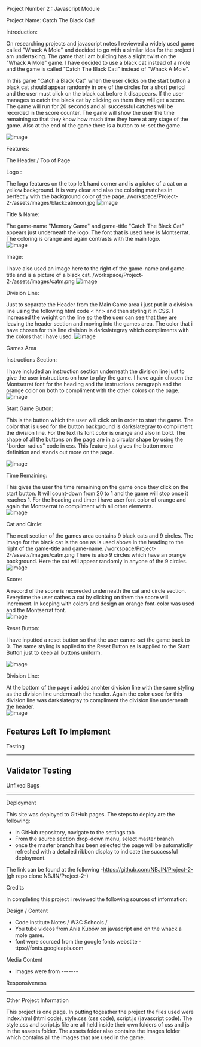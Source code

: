 Project Number 2 : Javascript Module

Project Name: Catch The Black Cat!

Introduction: 

On researching projects and javascript notes I reviewed a widely used game called "Whack A Mole" and decided to go with a similar idea for the project i am undertaking.  The game that i am building has a  slight twist on the "Whack A Mole" game.  I have decided to use a black cat instead of a mole and the game is called "Catch The Black Cat!" instead of "Whack A Mole".  

In this game "Catch a Black Cat" when the user clicks on the start button a black cat should appear randomly in one of the circles for a short period and the user must click on the black cat before it disappears.  If the user manages to catch the black cat by clicking on them they will get a score.  The game will run for 20 seconds and all successful catches will be recorded in the score counter.  The game will show the user the time remaining so that they know how much time they have at any stage of the game.  Also at the end of the game there is a button to re-set the game.  

![image](https://user-images.githubusercontent.com/106515976/191320974-84e2b38d-3104-4526-8943-ed79030bf185.png)

Features:

The Header / Top of Page

Logo : 

The logo features on the top left hand corner and is a pictue of a cat on a yellow background.  It is very clear and also the coloring matches in perfectly with the background color of the page.
/workspace/Project-2-/assets/images/blackcatmoon.jpg
![image](https://user-images.githubusercontent.com/106515976/191316948-b0539ae4-2d2f-496d-b37f-efc80df328b2.png)

Title & Name: 

The game-name "Memory Game" and game-title "Catch The Black Cat" appears just underneath the logo.  The font that is used here is Montserrat.  The coloring is orange and again contrasts with the main logo.  
![image](https://user-images.githubusercontent.com/106515976/191317225-a8086a1a-0d5f-4a3c-8b8a-b52bf1e6b705.png)

Image:

I have also used an image here to the right of the game-name and game-title and is a picture of a black cat. 
/workspace/Project-2-/assets/images/catm.png
![image](https://user-images.githubusercontent.com/106515976/191317518-9972e017-89ad-450d-a6bd-7b704042eade.png)

Division Line:

Just to separate the Header from the Main Game area i just put in a division line using the following html code < hr > and then styling it in CSS.  I increased the weight on the line so the the user can see that they are leaving the header section and moving into the games area.  The color that i have chosen for this line division is darkslategray which compliments with the colors that i have used.
![image](https://user-images.githubusercontent.com/106515976/191317722-c345f1c2-8c22-43fc-8f53-59fc38e7184a.png)

Games Area

Instructions Section:

I have included an instruction section underneath the division line just to give the user instructions on how to play the game.   I have again chosen the Montserrat font for the heading and the instructions paragraph and the orange color on both to compliment with the other colors on the page. 
![image](https://user-images.githubusercontent.com/106515976/191318189-40b1af90-b7be-4aa3-b8dd-ceee5f525b5f.png)

Start Game Button:

This is the button which the user will click on in order to start the game.  The color that is used for the button background is darkslategray to compliment the division line.  For the text its font color is orange and also in bold.  The shape of all the buttons on the page are in a circular shape by using the "border-radius" code in css.  This feature just gives the button more definition and stands out more on the page.

![image](https://user-images.githubusercontent.com/106515976/191318526-dd1a5a8d-ad5a-42f3-b7ad-7b89f70ccb65.png)

Time Remaining:

This gives the user the time remaining on the game once they click on the start button.  It will count-down from 20 to 1 and the game will stop once it reaches 1.  For the heading and timer i have user font color of orange and again the Montserrat to compliment with all other elements.  
![image](https://user-images.githubusercontent.com/106515976/191318959-b472863d-0c43-41b4-afab-04db96e07de4.png)


Cat and Circle:

The next section of the games area contains 9 black cats and 9 circles.  The image for the black cat is the one as is used above in the heading to the right of the game-title and game-name. 
/workspace/Project-2-/assets/images/catm.png
There is also 9 circles which have an orange background.  Here the cat will appear randomly in anyone of the 9 circles.  
![image](https://user-images.githubusercontent.com/106515976/191319182-b0e91abd-bb25-4269-80ab-25f265e81029.png)

Score:

A record of the score is recoreded underneath the cat and circle section.  Everytime the user cathes a cat by clicking on them the score will increment.  In keeping with colors and design an orange font-color was used and the Montserrat font.  
![image](https://user-images.githubusercontent.com/106515976/191319396-dffa12b5-d70f-46fd-b9c2-370bc8535ef3.png)

Reset Button:

I have inputted a reset button so that the user can re-set the game back to 0.  The same styling is applied to the Reset Button as is applied to the Start Button just to keep all buttons uniform. 

![image](https://user-images.githubusercontent.com/106515976/191319699-056ad039-620f-41bb-ba1e-93d3673e1ec0.png)

Division Line:

At the bottom of the page i added anohter division line with the same styling as the division line underneath the header.  Again the color used for this division line was darkslategray to compliment the division line underneath the header.  
![image](https://user-images.githubusercontent.com/106515976/191320498-f83651c2-9e77-4f40-adb2-a5ea4a87c6fe.png)


Features Left To Implement
-----

Testing

--------

Validator Testing
---------

Unfixed Bugs

---------

Deployment

This site was deployed to GitHub pages.  The steps to deploy are the following: 
- In GitHub repository, navigate to the settings tab
- From the source section drop-down menu, select master branch
- once the master branch has been selected the page will be automaticlly refreshed with a detailed ribbon display to indicate the successful deployment.  

The link can be found at the following -https://github.com/NBJIN/Project-2- (gh repo clone NBJIN/Project-2-)

Credits

In completing this project i reviewed the following sources of information: 

Design / Content

 - Code Institute Notes / W3C Schools / 
 - You tube videos from Ania Kubów on javascript and on the whack a mole game.
 - font were sourced from the google fonts webstite - ttps://fonts.googleapis.com

 Media Content

 - Images were from -------

Responsiveness

-----
 


Other Project Information

This project is one page.  In putting togeather the project the files used were index.html (html code), style.css (css code), script.js (javascript code).  The style.css and script.js file are all held inside their own folders of css and js in the assests folder.  The assets folder also contains the images folder which contains all the images that are used in the game.  